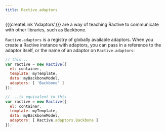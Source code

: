 ```yaml
---
title: Ractive.adaptors
---
```

{{{createLink 'Adaptors'}}} are a way of teaching Ractive to communicate with other libraries, such as Backbone.

`Ractive.adaptors` is a registry of globally available adaptors. When you create a Ractive instance with adaptors, you can pass in a reference to the adaptor itself, or the name of an adaptor on `Ractive.adaptors`:

```js
// this...
var ractive = new Ractive({
  el: container,
  template: myTemplate,
  data: myBackboneModel,
  adaptors: [ 'Backbone' ]
});

// ...is equivalent to this
var ractive = new Ractive({
  el: container,
  template: myTemplate,
  data: myBackboneModel,
  adaptors: [ Ractive.adaptors.Backbone ]
});
```